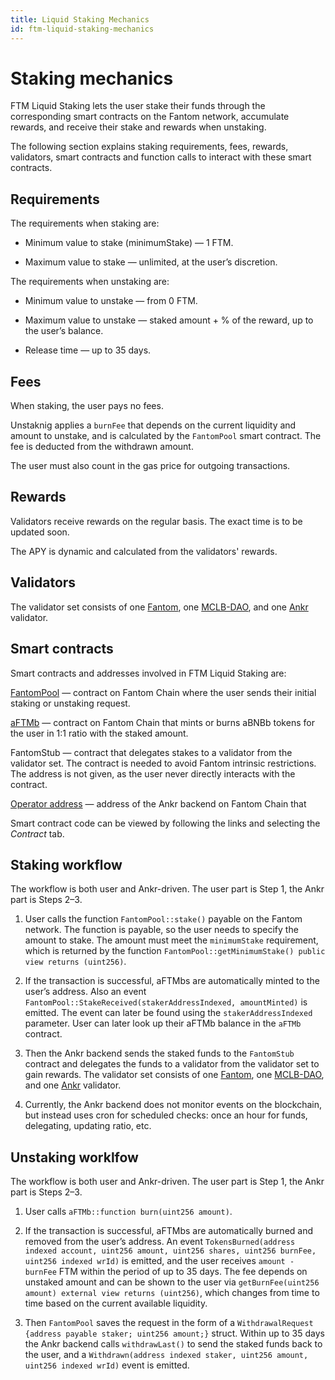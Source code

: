 ```yaml
---
title: Liquid Staking Mechanics
id: ftm-liquid-staking-mechanics
---
```


# Staking mechanics

FTM Liquid Staking lets the user stake their funds through the corresponding smart contracts on the Fantom network, accumulate rewards, and receive their stake and rewards when unstaking.

The following section explains staking requirements, fees, rewards, validators, smart contracts and function calls to interact with these smart contracts.


## Requirements

The requirements when staking are:

* Minimum value to stake (minimumStake) — 1 FTM.

* Maximum value to stake — unlimited, at the user’s discretion. 

The requirements when unstaking are:

* Minimum value to unstake — from 0 FTM.

* Maximum value to unstake — staked amount + % of the reward, up to the user’s balance.

* Release time — up to 35 days.


## Fees
When staking, the user pays no fees.

Unstaknig applies a `burnFee` that depends on the current liquidity and amount to unstake, and is calculated by the `FantomPool` smart contract. 
The fee is deducted from the withdrawn amount.

The user must also count in the gas price for outgoing transactions.


## Rewards

Validators receive rewards on the regular basis. The exact time is to be updated soon.

The APY is dynamic and calculated from the validators' rewards.   


## Validators
The validator set consists of one [Fantom](https://explorer.fantom.network/validator/0xd160d9b59508e4636eec3e0a7f734268d1ce1047), one [MCLB-DAO](https://explorer.fantom.network/validator/0x63c87103063a146d75788780f2b026a01c03046b), and one [Ankr](https://explorer.fantom.network/validator/0x146ee71e057e6b10efb93aedf631fde6cbaed5e2) validator.


## Smart contracts
Smart contracts and addresses involved in FTM Liquid Staking are:

[FantomPool](https://ftmscan.com/address/0x84db6eE82b7Cf3b47E8F19270abdE5718B936670) — contract on Fantom Chain where the user sends their initial staking or unstaking request.

[aFTMb](https://ftmscan.com/address/0xB42bF10ab9Df82f9a47B86dd76EEE4bA848d0Fa2) — contract on Fantom Chain that mints or burns aBNBb tokens for the user in 1:1 ratio with the staked amount.

FantomStub — contract that delegates stakes to a validator from the validator set. The contract is needed to avoid Fantom intrinsic restrictions. The address is not given, as the user never directly interacts with the contract.

[Operator address](https://ftmscan.com/address/0x4069d8a3de3a72eca86ca5e0a4b94619085e7362) — address of the Ankr backend on Fantom Chain that

Smart contract code can be viewed by following the links and selecting the *Contract* tab.

## Staking workflow
The workflow is both user and Ankr-driven. The user part is Step 1, the Ankr part is Steps 2–3.

1. User calls the function `FantomPool::stake()` payable on the Fantom network. The function is payable, so the user needs to specify the amount to stake. The amount must meet the `minimumStake` requirement, which is returned by the function `FantomPool::getMinimumStake() public view returns (uint256)`. 

2. If the transaction is successful, aFTMbs are automatically minted to the user’s address. Also an event `FantomPool::StakeReceived(stakerAddressIndexed, amountMinted)` is emitted. The event can later be found using the `stakerAddressIndexed` parameter. User can later look up their aFTMb balance in the `aFTMb` contract. 

4. Then the Ankr backend sends the staked funds to the `FantomStub` contract and delegates the funds to a validator from the validator set to gain rewards. The validator set consists of one [Fantom](https://explorer.fantom.network/validator/0xd160d9b59508e4636eec3e0a7f734268d1ce1047), one [MCLB-DAO](https://explorer.fantom.network/validator/0x63c87103063a146d75788780f2b026a01c03046b), and one [Ankr](https://explorer.fantom.network/validator/0x146ee71e057e6b10efb93aedf631fde6cbaed5e2) validator.

5. Currently, the Ankr backend does not monitor events on the blockchain, but instead uses cron for scheduled checks: once an hour for funds, delegating, updating ratio, etc.

## Unstaking worklfow

The workflow is both user and Ankr-driven. The user part is Step 1, the Ankr part is Steps 2–3.

1. User calls `aFTMb::function burn(uint256 amount)`. 

2. If the transaction is successful, aFTMbs are automatically burned and removed from the user’s address. An event `TokensBurned(address indexed account, uint256 amount, uint256 shares, uint256 burnFee, uint256 indexed wrId)` is emitted, and the user receives `amount - burnFee` FTM within the period of up to 35 days. 
The fee depends on unstaked amount and can be shown to the user via `getBurnFee(uint256 amount) external view returns (uint256)`, which changes from time to time based on the current available liquidity. 

3. Then `FantomPool` saves the request in the form of a `WithdrawalRequest {address payable staker; uint256 amount;}` struct.  Within up to 35 days the Ankr backend calls `withdrawLast()` to send the staked funds back to the user, and a `Withdrawn(address indexed staker, uint256 amount, uint256 indexed wrId)` event is emitted.